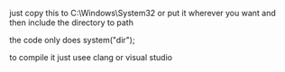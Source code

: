 just copy this to C:\Windows\System32
or put it wherever you want and then include the directory to path

the code only does system("dir");

to compile it just usee clang or visual studio
